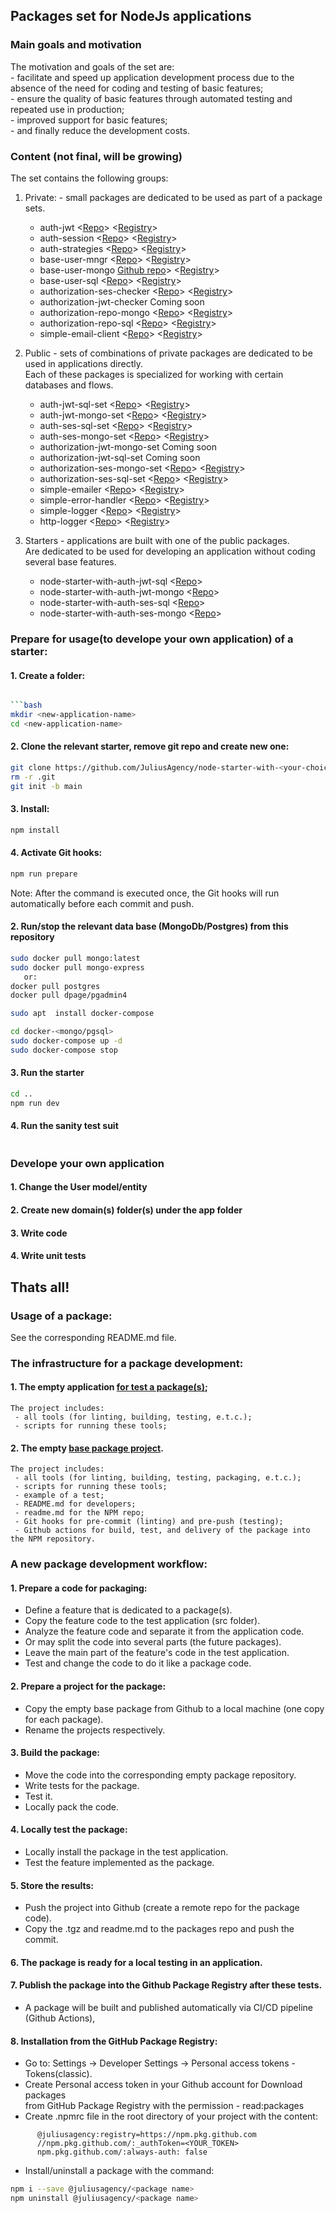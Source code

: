 ## Packages set for NodeJs applications

### Main goals and motivation
   The motivation and goals of the set are:  
      - facilitate and speed up application development process due to the absence of the need for coding and testing of basic features;  
      - ensure the quality of basic features through automated testing and repeated use in production;  
      - improved support for basic features;  
      - and finally reduce the development costs.    

### Content (not final, will be growing)
The set contains the following groups:  
   1. Private: - small packages are dedicated to be used as part of a package sets. 
      - auth-jwt <[Repo](https://github.com/JuliusAgency/auth-jwt)> <[Registry](https://github.com/orgs/JuliusAgency/packages/npm/package/auth-jwt)>
      - auth-session <[Repo](https://github.com/JuliusAgency/auth-session)> <[Registry](https://github.com/orgs/JuliusAgency/packages/npm/package/auth-session)>
      - auth-strategies <[Repo](https://github.com/JuliusAgency/auth-strategies)> <[Registry](https://github.com/JuliusAgency/auth-strategies/pkgs/npm/auth-strategies)>  
      - base-user-mngr <[Repo](https://github.com/JuliusAgency/base-user-mngr)> <[Registry](https://github.com/orgs/JuliusAgency/packages/npm/package/base-user-mngr)>  
      - base-user-mongo [Github repo](https://github.com/JuliusAgency/base-user-mongo)> <[Registry](https://github.com/orgs/JuliusAgency/packages/npm/package/base-user-mongo)>  
      - base-user-sql <[Repo](https://github.com/JuliusAgency/base-user-sql)> <[Registry](https://github.com/orgs/JuliusAgency/packages/npm/package/base-user-sql)>  
      - authorization-ses-checker <[Repo](https://github.com/JuliusAgency/authorization-ses-checker)> <[Registry](https://github.com/orgs/JuliusAgency/packages/npm/package/authorization-ses-checker)>   
      - authorization-jwt-checker Coming soon   
      - authorization-repo-mongo <[Repo](https://github.com/JuliusAgency/authorization-repo-mongo)> <[Registry](https://github.com/orgs/JuliusAgency/packages/npm/package/authorization-repo-mongo)>   
      - authorization-repo-sql <[Repo](https://github.com/JuliusAgency/authorization-repo-sql)> <[Registry](https://github.com/orgs/JuliusAgency/packages/npm/package/authorization-repo-sql)>   
      - simple-email-client <[Repo](https://github.com/JuliusAgency/simple-email-client)> <[Registry](https://github.com/orgs/JuliusAgency/packages/npm/package/simple-email-client)>   

   2. Public - sets of combinations of private packages are dedicated to be used in applications directly.  
      Each of these packages is specialized for working with certain databases and flows.
      - auth-jwt-sql-set <[Repo](https://github.com/JuliusAgency/auth-jwt-sql-set)> <[Registry](https://github.com/orgs/JuliusAgency/packages/npm/package/auth-jwt-sql-set)>  
      - auth-jwt-mongo-set <[Repo](https://github.com/JuliusAgency/auth-jwt-mongo-set)> <[Registry](https://github.com/orgs/JuliusAgency/packages/npm/package/auth-jwt-mongo-set)>  
      - auth-ses-sql-set <[Repo](https://github.com/JuliusAgency/auth-ses-sql-set)> <[Registry]()>  
      - auth-ses-mongo-set <[Repo](https://github.com/JuliusAgency/auth-ses-mongo-set)> <[Registry](https://github.com/orgs/JuliusAgency/packages/npm/package/auth-ses-mongo-set)>  
      - authorization-jwt-mongo-set Coming soon   
      - authorization-jwt-sql-set Coming soon   
      - authorization-ses-mongo-set <[Repo](https://github.com/JuliusAgency/authorization-ses-mongo-set)> <[Registry](https://github.com/orgs/JuliusAgency/packages/npm/package/authorization-ses-mongo-set)>   
      - authorization-ses-sql-set <[Repo](https://github.com/JuliusAgency/authorization-ses-sql-set)> <[Registry](https://github.com/orgs/JuliusAgency/packages/npm/package/authorization-ses-sql-set)>   
      - simple-emailer <[Repo](https://github.com/JuliusAgency/simple-emailer)> <[Registry](https://github.com/orgs/JuliusAgency/packages/npm/package/simple-emailer)>  
      - simple-error-handler <[Repo](https://github.com/JuliusAgency/simple-error-handler)> <[Registry](https://github.com/orgs/JuliusAgency/packages/npm/package/simple-error-handler)>  
      - simple-logger <[Repo](https://github.com/JuliusAgency/simple-logger)> <[Registry](https://github.com/orgs/JuliusAgency/packages/npm/package/simple-logger)>  
      - http-logger <[Repo](https://github.com/JuliusAgency/http-logger)> <[Registry](https://github.com/orgs/JuliusAgency/packages/npm/package/http-logger)>  

   3. Starters - applications are built with one of the public packages.  
      Are dedicated to be used for developing an application without coding several base features.
      - node-starter-with-auth-jwt-sql <[Repo](https://github.com/JuliusAgency/node-starter-with-auth-jwt-sql)>  
      - node-starter-with-auth-jwt-mongo <[Repo](https://github.com/JuliusAgency/node-starter-with-auth-jwt-mongo)>  
      - node-starter-with-auth-ses-sql <[Repo](https://github.com/JuliusAgency/node-starter-with-auth-ses-sql)>
      - node-starter-with-auth-ses-mongo <[Repo](https://github.com/JuliusAgency/node-starter-with-auth-ses-mongo)>

 ### Prepare for usage(to develope your own application) of a starter:
#### 1. Create a folder:
```bash

```bash
mkdir <new-application-name>
cd <new-application-name>
```

#### 2. Clone the relevant starter, remove git repo and create new one:
```bash
git clone https://github.com/JuliusAgency/node-starter-with-<your-choice>.git .
rm -r .git
git init -b main
```

#### 3. Install:
```bash
npm install
```

#### 4. Activate Git hooks:
```bash
npm run prepare
```
Note: After the command is executed once, the Git hooks will run automatically before each commit and push.

#### 2. Run/stop the relevant data base (MongoDb/Postgres) from this repository
```bash
sudo docker pull mongo:latest
sudo docker pull mongo-express
   or:
docker pull postgres
docker pull dpage/pgadmin4

sudo apt  install docker-compose

cd docker-<mongo/pgsql>
sudo docker-compose up -d
sudo docker-compose stop
```
#### 3. Run the starter 
```bash
cd ..
npm run dev
```
#### 4. Run the sanity test suit
```bash
```
### Develope your own application
#### 1. Change the User model/entity 
#### 2. Create new domain(s) folder(s) under the app folder  
#### 3. Write code
#### 4. Write unit tests

## Thats all! 

 ### Usage of a package:
  See the corresponding README.md file.

### The infrastructure for a package development:
#### 1. The empty application [for test a package(s)](https://github.com/juliusagency/node-typescript-package-tester);
	The project includes:
	 - all tools (for linting, building, testing, e.t.c.);
	 - scripts for running these tools;
#### 2. The empty [base package project](https://github.com/juliusagency/npm-base-package).
	The project includes:
	 - all tools (for linting, building, testing, packaging, e.t.c.);
	 - scripts for running these tools;
	 - example of a test;
	 - README.md for developers;
	 - readme.md for the NPM repo;
	 - Git hooks for pre-commit (linting) and pre-push (testing);
	 - Github actions for build, test, and delivery of the package into the NPM repository.

### A new package development workflow:
#### 1. Prepare a code for packaging:
   - Define a feature that is dedicated to a package(s).
   - Copy the feature code to the test application (src folder).
   - Analyze the feature code and separate it from the application code.
   - Or may split the code into several parts (the future packages).
   - Leave the main part of the feature's code in the test application.
   - Test and change the code to do it like a package code.
#### 2. Prepare a project for the package:
   - Copy the empty base package from Github to a local machine (one copy for each package).
   - Rename the projects respectively.
#### 3. Build the package:
   - Move the code into the corresponding empty package repository.
   - Write tests for the package.
   - Test it.
   - Locally pack the code.
#### 4. Locally test the package:
   - Locally install the package in the test application.
   - Test the feature implemented as the package.
#### 5. Store the results:
   - Push the project into Github (create a remote repo for the package code).
   - Copy the .tgz and readme.md to the packages repo and push the commit.
#### 6. The package is ready for a local testing in an application.

#### 7. Publish the package into the Github Package Registry after these tests.  
   - A package will be built and published automatically via CI/CD pipeline (Github Actions),
#### 8. Installation from the GitHub Package Registry:  
   - Go to: Settings -> Developer Settings -> Personal access tokens - Tokens(classic). 
   - Create Personal access token in your Github account for Download packages  
      from GitHub Package Registry with the permission - read:packages
   - Create .npmrc file in the root directory of your project with the content:  
```
      @juliusagency:registry=https://npm.pkg.github.com  
      //npm.pkg.github.com/:_authToken=<YOUR_TOKEN>  
      npm.pkg.github.com/:always-auth: false  
```
   - Install/uninstall a package with the command:  
```bash
npm i --save @juliusagency/<package name>
npm uninstall @juliusagency/<package name>

```


